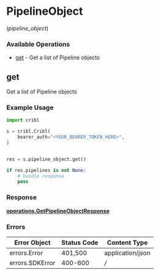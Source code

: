 # PipelineObject
(*pipeline_object*)

### Available Operations

* [get](#get) - Get a list of Pipeline objects

## get

Get a list of Pipeline objects

### Example Usage

```python
import cribl

s = cribl.Cribl(
    bearer_auth="<YOUR_BEARER_TOKEN_HERE>",
)


res = s.pipeline_object.get()

if res.pipelines is not None:
    # handle response
    pass
```


### Response

**[operations.GetPipelineObjectResponse](../../models/operations/getpipelineobjectresponse.md)**
### Errors

| Error Object     | Status Code      | Content Type     |
| ---------------- | ---------------- | ---------------- |
| errors.Error     | 401,500          | application/json |
| errors.SDKError  | 400-600          | */*              |

